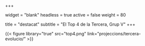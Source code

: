 +++

widget = "blank"
headless = true 
active = false 
weight = 80 

title = "destacat"
subtitle = "El Top 4 de la Tercera, Grup V"
+++

{{< figure library="true" src="top4.png" link="projeccions/tercera-evolucio/" >}}